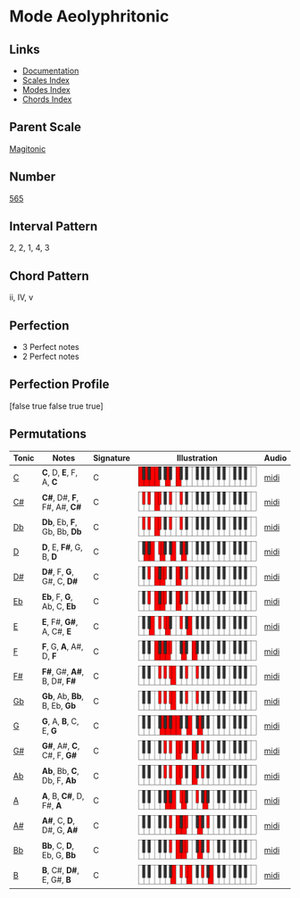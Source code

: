 # Mode Aeolyphritonic

## Links

- [Documentation](index.md)
- [Scales Index](Scales.md)
- [Modes Index](Modes.md)
- [Chords Index](Chords.md)

## Parent Scale

[Magitonic](ScaleMagitonic.md)

## Number

[565](https://ianring.com/musictheory/scales/565)

## Interval Pattern

2, 2, 1, 4, 3

## Chord Pattern

ii, IV, v

## Perfection

- 3 Perfect notes
- 2 Perfect notes

## Perfection Profile

[false true false true true]

## Permutations

| Tonic | Notes | Signature | Illustration | Audio |
|-------|-------|-----------|--------------|-------|
| [C](ModeCNaturalAeolyphritonic.md) | **C**, D, **E**, F, A, **C** | C | ![CNaturalAeolyphritonic](ModeCNaturalAeolyphritonic.png) | [midi](https://github.com/edipermadi/music/blob/main/docs/ModeCNaturalAeolyphritonic.mid?raw=true) |
| [C#](ModeCSharpAeolyphritonic.md) | **C#**, D#, **F**, F#, A#, **C#** | C | ![CSharpAeolyphritonic](ModeCSharpAeolyphritonic.png) | [midi](https://github.com/edipermadi/music/blob/main/docs/ModeCSharpAeolyphritonic.mid?raw=true) |
| [Db](ModeDFlatAeolyphritonic.md) | **Db**, Eb, **F**, Gb, Bb, **Db** | C | ![DFlatAeolyphritonic](ModeDFlatAeolyphritonic.png) | [midi](https://github.com/edipermadi/music/blob/main/docs/ModeDFlatAeolyphritonic.mid?raw=true) |
| [D](ModeDNaturalAeolyphritonic.md) | **D**, E, **F#**, G, B, **D** | C | ![DNaturalAeolyphritonic](ModeDNaturalAeolyphritonic.png) | [midi](https://github.com/edipermadi/music/blob/main/docs/ModeDNaturalAeolyphritonic.mid?raw=true) |
| [D#](ModeDSharpAeolyphritonic.md) | **D#**, F, **G**, G#, C, **D#** | C | ![DSharpAeolyphritonic](ModeDSharpAeolyphritonic.png) | [midi](https://github.com/edipermadi/music/blob/main/docs/ModeDSharpAeolyphritonic.mid?raw=true) |
| [Eb](ModeEFlatAeolyphritonic.md) | **Eb**, F, **G**, Ab, C, **Eb** | C | ![EFlatAeolyphritonic](ModeEFlatAeolyphritonic.png) | [midi](https://github.com/edipermadi/music/blob/main/docs/ModeEFlatAeolyphritonic.mid?raw=true) |
| [E](ModeENaturalAeolyphritonic.md) | **E**, F#, **G#**, A, C#, **E** | C | ![ENaturalAeolyphritonic](ModeENaturalAeolyphritonic.png) | [midi](https://github.com/edipermadi/music/blob/main/docs/ModeENaturalAeolyphritonic.mid?raw=true) |
| [F](ModeFNaturalAeolyphritonic.md) | **F**, G, **A**, A#, D, **F** | C | ![FNaturalAeolyphritonic](ModeFNaturalAeolyphritonic.png) | [midi](https://github.com/edipermadi/music/blob/main/docs/ModeFNaturalAeolyphritonic.mid?raw=true) |
| [F#](ModeFSharpAeolyphritonic.md) | **F#**, G#, **A#**, B, D#, **F#** | C | ![FSharpAeolyphritonic](ModeFSharpAeolyphritonic.png) | [midi](https://github.com/edipermadi/music/blob/main/docs/ModeFSharpAeolyphritonic.mid?raw=true) |
| [Gb](ModeGFlatAeolyphritonic.md) | **Gb**, Ab, **Bb**, B, Eb, **Gb** | C | ![GFlatAeolyphritonic](ModeGFlatAeolyphritonic.png) | [midi](https://github.com/edipermadi/music/blob/main/docs/ModeGFlatAeolyphritonic.mid?raw=true) |
| [G](ModeGNaturalAeolyphritonic.md) | **G**, A, **B**, C, E, **G** | C | ![GNaturalAeolyphritonic](ModeGNaturalAeolyphritonic.png) | [midi](https://github.com/edipermadi/music/blob/main/docs/ModeGNaturalAeolyphritonic.mid?raw=true) |
| [G#](ModeGSharpAeolyphritonic.md) | **G#**, A#, **C**, C#, F, **G#** | C | ![GSharpAeolyphritonic](ModeGSharpAeolyphritonic.png) | [midi](https://github.com/edipermadi/music/blob/main/docs/ModeGSharpAeolyphritonic.mid?raw=true) |
| [Ab](ModeAFlatAeolyphritonic.md) | **Ab**, Bb, **C**, Db, F, **Ab** | C | ![AFlatAeolyphritonic](ModeAFlatAeolyphritonic.png) | [midi](https://github.com/edipermadi/music/blob/main/docs/ModeAFlatAeolyphritonic.mid?raw=true) |
| [A](ModeANaturalAeolyphritonic.md) | **A**, B, **C#**, D, F#, **A** | C | ![ANaturalAeolyphritonic](ModeANaturalAeolyphritonic.png) | [midi](https://github.com/edipermadi/music/blob/main/docs/ModeANaturalAeolyphritonic.mid?raw=true) |
| [A#](ModeASharpAeolyphritonic.md) | **A#**, C, **D**, D#, G, **A#** | C | ![ASharpAeolyphritonic](ModeASharpAeolyphritonic.png) | [midi](https://github.com/edipermadi/music/blob/main/docs/ModeASharpAeolyphritonic.mid?raw=true) |
| [Bb](ModeBFlatAeolyphritonic.md) | **Bb**, C, **D**, Eb, G, **Bb** | C | ![BFlatAeolyphritonic](ModeBFlatAeolyphritonic.png) | [midi](https://github.com/edipermadi/music/blob/main/docs/ModeBFlatAeolyphritonic.mid?raw=true) |
| [B](ModeBNaturalAeolyphritonic.md) | **B**, C#, **D#**, E, G#, **B** | C | ![BNaturalAeolyphritonic](ModeBNaturalAeolyphritonic.png) | [midi](https://github.com/edipermadi/music/blob/main/docs/ModeBNaturalAeolyphritonic.mid?raw=true) |
